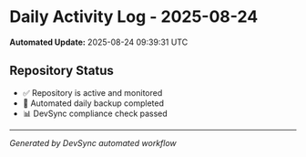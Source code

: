 # Daily Activity Log - 2025-08-24

**Automated Update:** 2025-08-24 09:39:31 UTC

## Repository Status
- ✅ Repository is active and monitored
- 🔄 Automated daily backup completed
- 📊 DevSync compliance check passed

---
*Generated by DevSync automated workflow*

